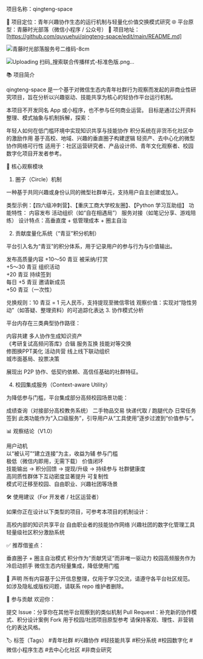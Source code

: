 项目名称：qingteng-space

📌 项目定位：青年兴趣协作生态的运行机制与轻量化价值交换模式研究
🌐 平台原型：青藤时光部落（微信小程序 / 公众号）
🔗 项目地址：[https://github.com/quyuehui/qingteng-space/edit/main/README.md]

![青藤时光部落服务号二维码-8cm](https://github.com/user-attachments/assets/00331918-0edf-40a3-bcf8-cef012485f6b)

![Uploading 扫码_搜索联合传播样式-标准色版.png…]()


📚 项目简介

qingteng-space 是一个基于对微信生态内青年社群行为观察而发起的非商业性研究项目，旨在分析以兴趣驱动、技能共享为核心的轻协作平台运行机制。

本项目不开发同名 App 或小程序，也不参与任何商业运营。
目标是通过公开资料整理、模式抽象与机制拆解，探索：

年轻人如何在低门槛环境中实现知识共享与技能协作
积分系统在非货币化社区中的激励作用
基于高校、地域、兴趣的垂直圈子构建逻辑
轻资产、去中心化的微型协作网络可行性
 适用于：社区运营研究者、产品设计师、青年文化观察者、校园数字化项目开发者参考。

🧩 核心观察模块

1. 圈子（Circle）机制

一种基于共同兴趣或身份认同的微型社群单元，支持用户自主创建或加入。

类型示例：【四六级冲刺营】、【重庆工商大学校友圈】、【Python 学习互助组】
功能特性：
内容发布
活动组织（如“自在相遇局”）
服务对接（如笔记分享、游戏陪练）
 设计特点：高垂直度 + 低管理成本 + 圈主自治 

2. 贡献度量化系统（“青豆”积分机制）

平台引入名为“青豆”的积分体系，用于记录用户的参与行为与价值输出。

发布高质量内容	
+10～50 青豆
被采纳/打赏	
+5～30 青豆
组织活动	
+20 青豆
持续签到	
每日 +5 青豆
邀请新成员	
+50 青豆（一次性）
 
 兑换规则：10 青豆 = 1 元人民币，支持提现至微信零钱
观察价值：实现对“隐性劳动”（如答疑、整理资料）的可追踪化表达
3. 协作模式分析

平台内存在三类典型协作路径：

内容共建
多人协作生成知识资产	
《考研复试高频问答库》合辑
服务互换
技能对等交换	
修图换PPT美化
活动共营
线上线下联动组织	
城市面基局、投票决策
 
 展现出 P2P 协作、低契约依赖、高信任基础的社群特征。 

4. 校园集成服务（Context-aware Utility）

为降低参与门槛，平台集成部分高频校园场景功能：

成绩查询（对接部分高校教务系统）
二手物品交易
快递代取 / 跑腿代办
日常任务签到
 此类功能作为“入口级服务”，引导用户从“工具使用”逐步过渡到“价值参与”。

📊 观察结论（V1.0）

用户动机	
以“被认可”“建立连接”为主，收益为辅
参与门槛	
极低（微信内即用，无需下载）
价值闭环	
技能输出 → 积分回馈 → 提现/升级 → 持续参与
社群健康度	
高同质性群体下互动密度显著提升
可复制性	
模式可迁移至校园、自由职业、兴趣社团等场景
 
🛠️ 使用建议（For 开发者 / 社区运营者）

如果你正在设计以下类型的项目，可参考本项目的机制设计：

高校内部的知识共享平台
自由职业者的技能协作网络
兴趣社团的数字化管理工具
轻量级社区积分激励系统

✅ 推荐借鉴点：

垂直圈子 + 圈主自治模式
积分作为“贡献凭证”而非唯一驱动力
校园高频服务作为冷启动抓手
微信生态内轻量集成，降低使用门槛

📄 声明
所有内容基于公开信息整理，仅用于学习交流，请遵守各平台社区规范。
如涉及隐私或版权问题，请联系 repo 维护者删除。

🤝 参与贡献
欢迎你：

提交 Issue：分享你在其他平台观察到的类似机制
Pull Request：补充新的协作模式、积分设计案例
Fork 用于校园/社团项目原型参考
 请保持客观、理性、非营销化的表达风格。

🏷️ 标签（Tags）
#青年社群 #兴趣协作 #轻技能共享 #积分系统 #校园数字化 #微信小程序生态 #去中心化社区 #非商业研究
